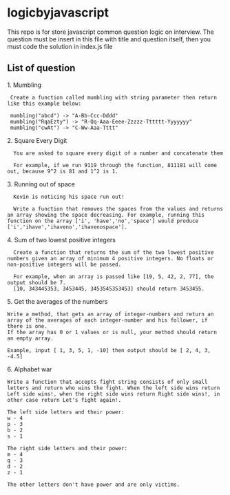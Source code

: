 # logicbyjavascript
This repo is for store javascript common question logic on interview.
The question must be insert in this file with title and question itself, then you must code the solution in index.js file

## List of question
<span>1.</span> Mumbling<br/>
   ```
    Create a function called mumbling with string parameter then return like this example below:

    mumbling("abcd") -> "A-Bb-Ccc-Dddd"
    mumbling("RqaEzty") -> "R-Qq-Aaa-Eeee-Zzzzz-Tttttt-Yyyyyyy"
    mumbling("cwAt") -> "C-Ww-Aaa-Tttt"
   ```
<span>2.</span> Square Every Digit<br/>
  ```
    You are asked to square every digit of a number and concatenate them

    For example, if we run 9119 through the function, 811181 will come out, because 9^2 is 81 and 1^2 is 1.
   ```
<span>3.</span> Running out of space<br/>
  ```
    Kevin is noticing his space run out!

    Write a function that removes the spaces from the values and returns an array showing the space decreasing. For example, running this function on the array ['i', 'have','no','space'] would produce ['i','ihave','ihaveno','ihavenospace'].
   ```
<span>4.</span> Sum of two lowest positive integers<br/>
  ```
    Create a function that returns the sum of the two lowest positive numbers given an array of minimum 4 positive integers. No floats or non-positive integers will be passed.

    For example, when an array is passed like [19, 5, 42, 2, 77], the output should be 7.
    [10, 343445353, 3453445, 3453545353453] should return 3453455.
   ```

<span>5.</span> Get the averages of the numbers<br/>
  ```
  Write a method, that gets an array of integer-numbers and return an array of the averages of each integer-number and his follower, if there is one.
  If the array has 0 or 1 values or is null, your method should return an empty array.

  Example, input [ 1, 3, 5, 1, -10] then output should be [ 2, 4, 3, -4.5]
  ```

<span>6.</span> Alphabet war<br/>
  ```
  Write a function that accepts fight string consists of only small letters and return who wins the fight. When the left side wins return Left side wins!, when the right side wins return Right side wins!, in other case return Let's fight again!.

  The left side letters and their power:
  w - 4
  p - 3
  b - 2
  s - 1

  The right side letters and their power:
  m - 4
  q - 3
  d - 2
  z - 1
  
  The other letters don't have power and are only victims.
  ```